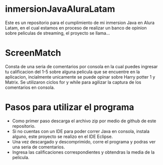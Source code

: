 # inmersionJavaAluraLatam

Este es un repositorio para el cumplimiento de mi inmersion Java en Alura Latam, en el cual estamos en proceso de realizar un banco de opinion sobre peliculas de streaming, el proyecto se llama...

# ScreenMatch

Consta de una seria de comentarios por consola en la cual puedes ingresar tu calificacion del 1-5 sobre alguna pelicula que se encuentre en la aplicacion, incialmente unicamente se puede opinar sobre Harry potter 1 y Matrix.
Se utilizaron ciclos for y while para agilizar la captura de los comentarios en consola.

# Pasos para utilizar el programa
- Como primer paso descarga el archivo zip por medio de github de este repositorio.
- Si no cuentas con un IDE para poder correr Java en consola, instala alguno, este proyecto se realizo en el IDE Eclipse.
- Una vez descargado y descomprimido, corre el programa y podras ver una seria de comentarios.
- Ingresa las calificaciones correspondientes y obtendras la media de la pelicula.
